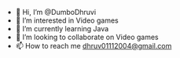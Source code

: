 - 👋 Hi, I’m @DumboDhruvi
- 👀 I’m interested in Video games
- 🌱 I’m currently learning Java
- 💞️ I’m looking to collaborate on Video games
- 📫 How to reach me dhruv01112004@gmail.com

<!---
DumboDhruvi/DumboDhruvi is a ✨ special ✨ repository because its `README.md` (this file) appears on your GitHub profile.
You can click the Preview link to take a look at your changes.
--->

